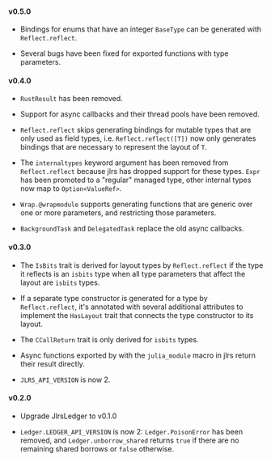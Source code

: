 #### v0.5.0

- Bindings for enums that have an integer `BaseType` can be generated with `Reflect.reflect`.

- Several bugs have been fixed for exported functions with type parameters.

#### v0.4.0

- `RustResult` has been removed.

- Support for async callbacks and their thread pools have been removed.

- `Reflect.reflect` skips generating bindings for mutable types that are only used as field types, i.e. `Reflect.reflect([T])` now only generates bindings that are necessary to represent the layout of `T`.

- The `internaltypes` keyword argument has been removed from `Reflect.reflect` because jlrs has dropped support for these types. `Expr` has been promoted to a "regular" managed type, other internal types now map to `Option<ValueRef>`.

- `Wrap.@wrapmodule` supports generating functions that are generic over one or more parameters, and restricting those parameters.

- `BackgroundTask` and `DelegatedTask` replace the old async callbacks.

#### v0.3.0

- The `IsBits` trait is derived for layout types by `Reflect.reflect` if the type it reflects is an `isbits` type when all type parameters that affect the layout are `isbits` types.

- If a separate type constructor is generated for a type by `Reflect.reflect`, it's annotated with several additional attributes to implement the `HasLayout` trait that connects the type constructor to its layout.

- The `CCallReturn` trait is only derived for `isbits` types.

- Async functions exported by with the `julia_module` macro in jlrs return their result directly.

- `JLRS_API_VERSION` is now 2.


#### v0.2.0

- Upgrade JlrsLedger to v0.1.0

- `Ledger.LEDGER_API_VERSION` is now 2: `Ledger.PoisonError` has been removed, and `Ledger.unborrow_shared` returns `true` if there are no remaining shared borrows or `false` otherwise.
